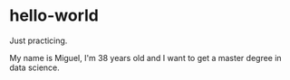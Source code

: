 # hello-world
Just practicing.

My name is Miguel, I'm 38 years old and I want to get a master degree in data science.
